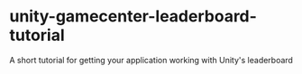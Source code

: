 # unity-gamecenter-leaderboard-tutorial
A short tutorial for getting your application working with Unity's leaderboard
